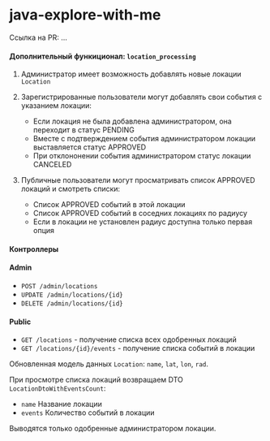 # java-explore-with-me

Ссылка на PR: ...

#### Дополнительный функиционал: ```location_processing```

1. Администратор имеет возможность добавлять новые локации ```Location```

2. Зарегистрированные пользователи могут добавлять свои события с указанием локации:
   - Если локация не была добавлена администратором, она переходит в статус PENDING
   - Вместе с подтверждением события администратором локации выставляется статус APPROVED
   - При отклононении события администратором статус локации CANCELED
3. Публичные пользователи могут просматривать список APPROVED локаций и смотреть списки:
   - Список APPROVED событий в этой локации 
   - Список APPROVED событий в соседних локациях по радиусу 
   - Если в локации не установлен радиус доступна только первая опция

#### Контроллеры
#### Admin
* ```POST /admin/locations```
* ```UPDATE /admin/locations/{id}```
* ```DELETE /admin/locations/{id}```

#### Public
* ```GET /locations``` - получение списка всех одобренных локаций
* ```GET /locations/{id}/events``` - получение списка событий в локации

Обновленная модель данных ```Location```: ```name```, ```lat```, ```lon```, ```rad```.

При просмотре списка локаций возвращаем DTO ```LocationDtoWithEventsCount```:
* ```name``` Название локации
* ```events``` Количество событий в локации

Выводятся только одобренные администратором локации.